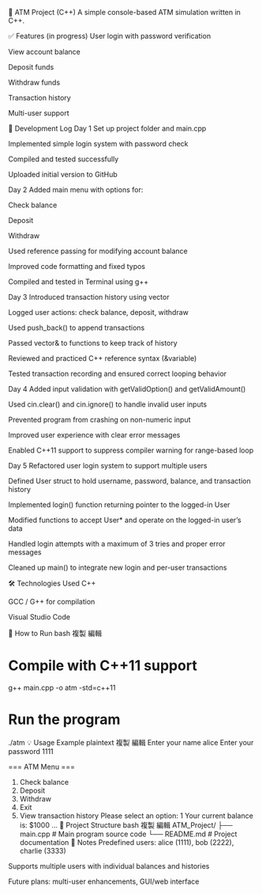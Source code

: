 🏧 ATM Project (C++)
A simple console-based ATM simulation written in C++.

✅ Features (in progress)
 User login with password verification

 View account balance

 Deposit funds

 Withdraw funds

 Transaction history

 Multi-user support

📅 Development Log
Day 1
Set up project folder and main.cpp

Implemented simple login system with password check

Compiled and tested successfully

Uploaded initial version to GitHub

Day 2
Added main menu with options for:

Check balance

Deposit

Withdraw

Used reference passing for modifying account balance

Improved code formatting and fixed typos

Compiled and tested in Terminal using g++

Day 3
Introduced transaction history using vector<string>

Logged user actions: check balance, deposit, withdraw

Used push_back() to append transactions

Passed vector<string>& to functions to keep track of history

Reviewed and practiced C++ reference syntax (&variable)

Tested transaction recording and ensured correct looping behavior

Day 4
Added input validation with getValidOption() and getValidAmount()

Used cin.clear() and cin.ignore() to handle invalid user inputs

Prevented program from crashing on non-numeric input

Improved user experience with clear error messages

Enabled C++11 support to suppress compiler warning for range-based loop

Day 5
Refactored user login system to support multiple users

Defined User struct to hold username, password, balance, and transaction history

Implemented login() function returning pointer to the logged-in User

Modified functions to accept User* and operate on the logged-in user’s data

Handled login attempts with a maximum of 3 tries and proper error messages

Cleaned up main() to integrate new login and per-user transactions

🛠️ Technologies Used
C++

GCC / G++ for compilation

Visual Studio Code

🔧 How to Run
bash
複製
編輯
# Compile with C++11 support
g++ main.cpp -o atm -std=c++11

# Run the program
./atm
💡 Usage Example
plaintext
複製
編輯
Enter your name
alice
Enter your password
1111

=== ATM Menu ===
1. Check balance
2. Deposit
3. Withdraw
4. Exit
5. View transaction history
Please select an option: 1
Your current balance is: $1000
...
📂 Project Structure
bash
複製
編輯
ATM_Project/
├── main.cpp         # Main program source code
└── README.md        # Project documentation
📝 Notes
Predefined users: alice (1111), bob (2222), charlie (3333)

Supports multiple users with individual balances and histories

Future plans: multi-user enhancements, GUI/web interface

